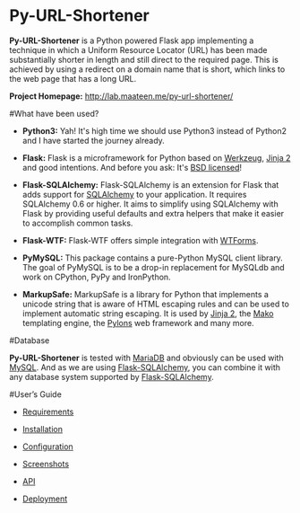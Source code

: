 # Py-URL-Shortener

**Py-URL-Shortener** is a Python powered Flask app implementing a technique in which a Uniform Resource Locator (URL) has been made substantially shorter in length and still direct to the required page. This is achieved by using a redirect on a domain name that is short, which links to the web page that has a long URL.

**Project Homepage:** http://lab.maateen.me/py-url-shortener/

#What have been used?

- **Python3:** Yah! It's high time we should use Python3 instead of Python2 and I have started the journey already.

- **Flask:** Flask is a microframework for Python based on [Werkzeug](http://werkzeug.pocoo.org/), [Jinja 2](http://jinja.pocoo.org/docs/dev/)  and good intentions. And before you ask: It's [BSD licensed](https://opensource.org/licenses/BSD-3-Clause)!

- **Flask-SQLAlchemy:** Flask-SQLAlchemy is an extension for Flask that adds support for [SQLAlchemy](http://www.sqlalchemy.org/)  to your application. It requires SQLAlchemy 0.6 or higher. It aims to simplify using SQLAlchemy with Flask by providing useful defaults and extra helpers that make it easier to accomplish common tasks.

- **Flask-WTF:** Flask-WTF offers simple integration with [WTForms](http://wtforms.simplecodes.com/docs/).

- **PyMySQL:** This package contains a pure-Python MySQL client library. The goal of PyMySQL is to be a drop-in replacement for MySQLdb and work on CPython, PyPy and IronPython.

- **MarkupSafe:** MarkupSafe is a library for Python that implements a unicode string that is aware of HTML escaping rules and can be used to implement automatic string escaping. It is used by [Jinja 2](jinja.pocoo.org), the [Mako](http://www.makotemplates.org/) templating engine, the [Pylons](http://pylonshq.com/) web framework and many more.

#Database

**Py-URL-Shortener** is tested with [MariaDB](https://mariadb.org/) and obviously can be used with [MySQL](https://www.mysql.com/). And as we are using [Flask-SQLAlchemy](http://flask-sqlalchemy.pocoo.org/2.1/), you can combine it with any database system supported by [Flask-SQLAlchemy](http://flask-sqlalchemy.pocoo.org/2.1/).

#User’s Guide

- [Requirements](https://github.com/maateen/Py-URL-Shortener/wiki/Requirements)

- [Installation](https://github.com/maateenu/Py-URL-Shortener/wiki/Installation) 

- [Configuration](https://github.com/maateen/Py-URL-Shortener/wiki/Configuration) 

- [Screenshots](https://github.com/maateen/Py-URL-Shortener/wiki/Screenshots)

- [API](https://github.com/maateen/Py-URL-Shortener/wiki/API) 

- [Deployment](https://github.com/maateen/Py-URL-Shortener/wiki/Deployment) 

